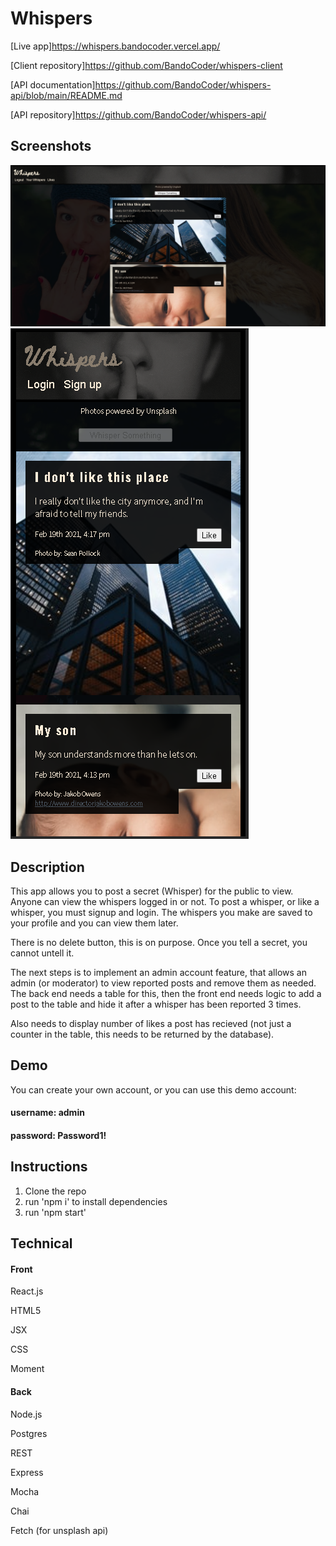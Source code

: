 # Whispers

[Live app]https://whispers.bandocoder.vercel.app/

[Client repository]https://github.com/BandoCoder/whispers-client

[API documentation]https://github.com/BandoCoder/whispers-api/blob/main/README.md

[API repository]https://github.com/BandoCoder/whispers-api/

## Screenshots

![Desktop Screenshot](./src/img/whispersscreenshot1.png)
![Mobile Screenshot](./src/img/whispersscreenshot2.png)

## Description

This app allows you to post a secret (Whisper) for the public to view. Anyone can view the whispers logged in or not. To post a whisper, or like a whisper, you must signup and login. The whispers you make are saved to your profile and you can view them later.

There is no delete button, this is on purpose. Once you tell a secret, you cannot untell it.

The next steps is to implement an admin account feature, that allows an admin (or moderator) to view reported posts and remove them as needed. The back end needs a table for this, then the front end needs logic to add a post to the table and hide it after a whisper has been reported 3 times.

Also needs to display number of likes a post has recieved (not just a counter in the table, this needs to be returned by the database).

## Demo

You can create your own account, or you can use this demo account:

#### username: admin

#### password: Password1!

## Instructions

1. Clone the repo
2. run 'npm i' to install dependencies
3. run 'npm start'

## Technical

#### Front

React.js

HTML5

JSX

CSS

Moment

#### Back

Node.js

Postgres

REST

Express

Mocha

Chai

Fetch (for unsplash api)
